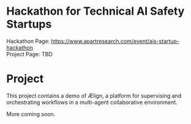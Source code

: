 # Hackathon for Technical AI Safety Startups

Hackathon Page: https://www.apartresearch.com/event/ais-startup-hackathon  
Project Page: TBD


# Project

This project contains a demo of Ælign, a platform for supervising and orchestrating workflows in a multi-agent collaborative environment.

More coming soon.